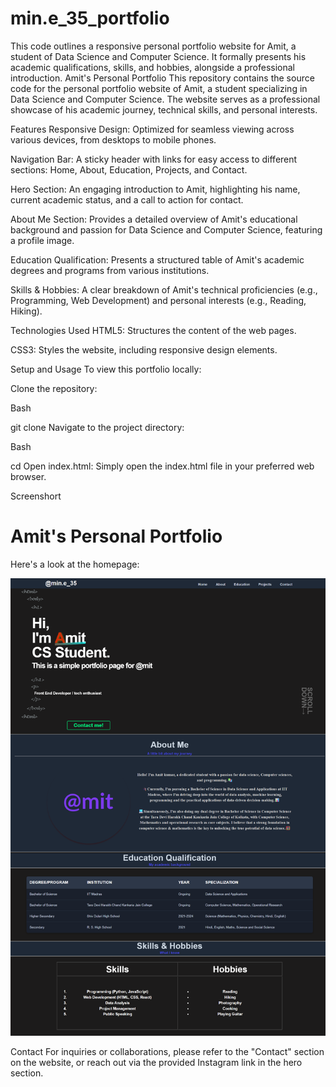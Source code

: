 # min.e_35_portfolio
This code outlines a responsive personal portfolio website for Amit, a student of Data Science and Computer Science. It formally presents his academic qualifications, skills, and hobbies, alongside a professional introduction.
Amit's Personal Portfolio
This repository contains the source code for the personal portfolio website of Amit, a student specializing in Data Science and Computer Science. The website serves as a professional showcase of his academic journey, technical skills, and personal interests.

Features
Responsive Design: Optimized for seamless viewing across various devices, from desktops to mobile phones.

Navigation Bar: A sticky header with links for easy access to different sections: Home, About, Education, Projects, and Contact.

Hero Section: An engaging introduction to Amit, highlighting his name, current academic status, and a call to action for contact.

About Me Section: Provides a detailed overview of Amit's educational background and passion for Data Science and Computer Science, featuring a profile image.

Education Qualification: Presents a structured table of Amit's academic degrees and programs from various institutions.

Skills & Hobbies: A clear breakdown of Amit's technical proficiencies (e.g., Programming, Web Development) and personal interests (e.g., Reading, Hiking).

Technologies Used
HTML5: Structures the content of the web pages.

CSS3: Styles the website, including responsive design elements.

Setup and Usage
To view this portfolio locally:

Clone the repository:

Bash

git clone <repository-url>
Navigate to the project directory:

Bash

cd <repository-name>
Open index.html:
Simply open the index.html file in your preferred web browser.

Screenshort
# Amit's Personal Portfolio
Here's a look at the homepage:

![Homepage Screenshot](screenshort.png)

Contact
For inquiries or collaborations, please refer to the "Contact" section on the website, or reach out via the provided Instagram link in the hero section.
